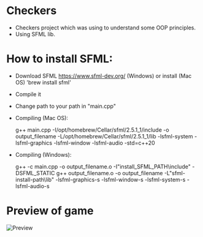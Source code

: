# Checkers
- Checkers project which was using to understand some OOP principles.
- Using SFML lib.
# How to install SFML:

- Download SFML https://www.sfml-dev.org/ (Windows) or install (Mac OS) 'brew install sfml'
- Compile it
- Change path to your path in "main.cpp"
- Compiling (Mac OS):

  g++ main.cpp -I/opt/homebrew/Cellar/sfml/2.5.1_1/include -o output_filename -L/opt/homebrew/Cellar/sfml/2.5.1_1/lib -lsfml-system -lsfml-graphics -lsfml-window -lsfml-audio -std=c++20
- Compiling (Windows):

  g++ -c main.cpp -o output_filename.o -I"install_SFML_PATH\include" -DSFML_STATIC
g++ output_filename.o -o output_filename -L"sfml-install-path\lib" -lsfml-graphics-s -lsfml-window-s -lsfml-system-s -lsfml-audio-s

# Preview of game
![Preview](https://user-images.githubusercontent.com/86831845/176343926-f181b8cf-6b69-47e4-b8b2-48c0f0ee77ba.png)

